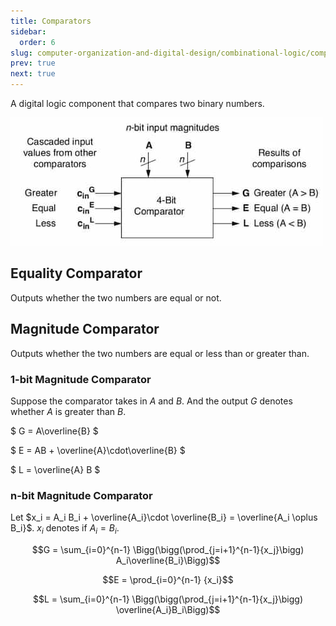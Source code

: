 ```yaml
---
title: Comparators
sidebar:
  order: 6
slug: computer-organization-and-digital-design/combinational-logic/comparators
prev: true
next: true
---
```


A digital logic component that compares two binary numbers.

![Comparator](../../../../images/codd/comparator.jpg)

## Equality Comparator

Outputs whether the two numbers are equal or not.

## Magnitude Comparator

Outputs whether the two numbers are equal or less than or greater than.

### 1-bit Magnitude Comparator

Suppose the comparator takes in $A$ and $B$. And the output $G$ denotes whether
$A$ is greater than $B$.

$ G = A\overline{B} $

$ E = AB + \overline{A}\cdot\overline{B} $

$ L = \overline{A} B $

### n-bit Magnitude Comparator

Let
$x_i = A_i B_i + \overline{A_i}\cdot \overline{B_i} = \overline{A_i \oplus B_i}$.
$x_i$ denotes if $A_i = B_i$.

```math
G = \sum_{i=0}^{n-1} \Bigg(\bigg(\prod_{j=i+1}^{n-1}{x_j}\bigg)  A_i\overline{B_i}\Bigg)
```

```math
E = \prod_{i=0}^{n-1} {x_i}
```

```math
L = \sum_{i=0}^{n-1} \Bigg(\bigg(\prod_{j=i+1}^{n-1}{x_j}\bigg)  \overline{A_i}B_i\Bigg)
```
